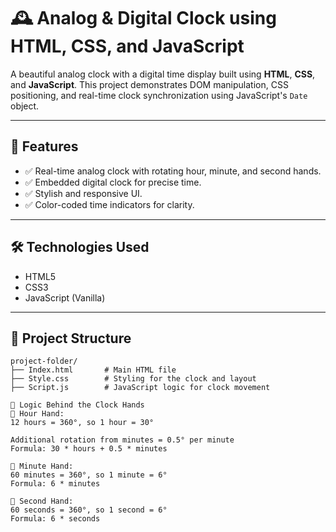 # 🕰️ Analog & Digital Clock using HTML, CSS, and JavaScript

A beautiful analog clock with a digital time display built using **HTML**, **CSS**, and **JavaScript**. This project demonstrates DOM manipulation, CSS positioning, and real-time clock synchronization using JavaScript's `Date` object.

---



## 🚀 Features

- ✅ Real-time analog clock with rotating hour, minute, and second hands.
- ✅ Embedded digital clock for precise time.
- ✅ Stylish and responsive UI.
- ✅ Color-coded time indicators for clarity.

---

## 🛠️ Technologies Used

- HTML5  
- CSS3  
- JavaScript (Vanilla)

---

## 📂 Project Structure

```plaintext
project-folder/
├── Index.html       # Main HTML file
├── Style.css        # Styling for the clock and layout
├── Script.js        # JavaScript logic for clock movement

🧠 Logic Behind the Clock Hands
📌 Hour Hand:
12 hours = 360°, so 1 hour = 30°

Additional rotation from minutes = 0.5° per minute
Formula: 30 * hours + 0.5 * minutes

📌 Minute Hand:
60 minutes = 360°, so 1 minute = 6°
Formula: 6 * minutes

📌 Second Hand:
60 seconds = 360°, so 1 second = 6°
Formula: 6 * seconds

